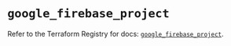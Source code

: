 # `google_firebase_project`

Refer to the Terraform Registry for docs: [`google_firebase_project`](https://registry.terraform.io/providers/hashicorp/google-beta/6.35.0/docs/resources/google_firebase_project).
